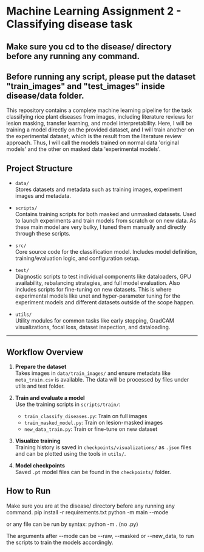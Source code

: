 # Machine Learning Assignment 2 - Classifying disease task
## Make sure you cd to the disease/ directory before any running any command. 
## Before running any script, please put the dataset "train_images" and "test_images" inside disease/data folder. 
This repository contains a complete machine learning pipeline for the task classifying rice plant diseases from images, including literature reviews for lesion masking, transfer learning, and model interpretability. Here, I will be training a model directly on the provided dataset, and I will train another on the experimental dataset, which is the result from the literature review approach. Thus, I will call the models trained on normal data 'original models' and the other on masked data 'experimental models'.

## Project Structure

- `data/`  
  Stores datasets and metadata such as training images, experiment images and metadata.

- `scripts/`  
  Contains training scripts for both masked and unmasked datasets. Used to launch experiments and train models from scratch or on new data. As these main model are very bulky, I tuned them manually and directly through these scripts. 

- `src/`  
  Core source code for the classification model. Includes model definition, training/evaluation logic, and configuration setup.

- `test/`  
  Diagnostic scripts to test individual components like dataloaders, GPU availability, rebalancing strategies, and full model evaluation. Also includes scripts for fine-tuning on new datasets. This is where experimental models like unet and hyper-parameter tuning for the experiment models and different datasets outside of the scope happen. 

- `utils/`  
  Utility modules for common tasks like early stopping, GradCAM visualizations, focal loss, dataset inspection, and dataloading.

---

## Workflow Overview

1. **Prepare the dataset**  
   Takes images in `data/train_images/` and ensure metadata like `meta_train.csv` is available.
   The data will be processed by files under utils and test folder.

3. **Train and evaluate a model**  
   Use the training scripts in `scripts/train/`:
   - `train_classify_diseases.py`: Train on full images
   - `train_masked_model.py`: Train on lesion-masked images
   - `new_data_train.py`: Train or fine-tune on new dataset

5. **Visualize training**  
   Training history is saved in `checkpoints/visualizations/` as `.json` files and can be plotted using the tools in `utils/`.

6. **Model checkpoints**  
   Saved `.pt` model files can be found in the `checkpoints/` folder.

## How to Run
Make sure you are at the disease/ directory before any running any command. 
pip install -r requirements.txt
python -m main --mode <model to train>

or any file can be run by syntax: 
python -m <folder>.<filename> (no .py)

The arguments after --mode can be --raw, --masked or --new_data, to run the scripts to train the  models accordingly. 
